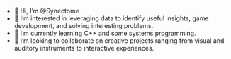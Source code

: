 - 👋 Hi, I’m @Synectome
- 👀 I’m interested in leveraging data to identify useful insights, game development, and solving interesting problems.
- 🌱 I’m currently learning C++ and some systems programming.
- 💞️ I’m looking to collaborate on creative projects ranging from visual and auditory instruments to interactive experiences.

<!---
Synectome/Synectome is a ✨ special ✨ repository because its `README.md` (this file) appears on your GitHub profile.
You can click the Preview link to take a look at your changes.
--->
